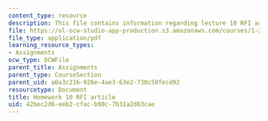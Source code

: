 ```yaml
---
content_type: resource
description: This file contains information regarding lecture 10 RFI article.
file: https://ol-ocw-studio-app-production.s3.amazonaws.com/courses/1-264j-database-internet-and-systems-integration-technologies-fall-2013/42bec2d6eeb2cfacb98c7b31a2d63cae_MIT1_264JF13_HW10_RFI.pdf
file_type: application/pdf
learning_resource_types:
- Assignments
ocw_type: OCWFile
parent_title: Assignments
parent_type: CourseSection
parent_uid: a0a3c216-926e-4ae3-63e2-730c50fecd92
resourcetype: Document
title: Homework 10 RFI article
uid: 42bec2d6-eeb2-cfac-b98c-7b31a2d63cae
---
```

